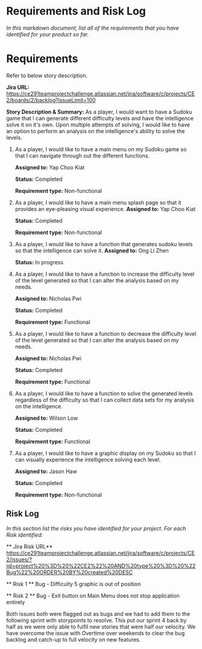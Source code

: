 
# Requirements and Risk Log

*In this markdown document, list all of the requirements that you have identified for your product so far.*

# Requirements
Refer to below story description.

**Jira URL:**
https://ce291teamprojectchallenge.atlassian.net/jira/software/c/projects/CE2/boards/2/backlog?issueLimit=100

**Story Description & Summary:**
As a player, I would want to have a Sudoku game that I can generate different difficulty levels and have the intelligence solve it on it's own. Upon multiple attempts of solving, I would like to have an option to perform an analysis on the intelligence's ability to solve the levels.

1. As a player, I would like to have a main menu on my Sudoku game so that I can navigate through out the different functions.

	**Assigned to:** Yap Choo Kiat

	**Status:** Completed

	**Requirement type:** Non-functional

2. As a player, I would like to have a main menu splash page so that it provides an eye-pleasing visual experience.
	**Assigned to:** Yap Choo Kiat

	**Status:** Completed

	**Requirement type:** Non-functional
	
3. As a player, I would like to have a function that generates sudoku levels so that the intelligence can solve it.
	**Assigned to:** Ong Li Zhen

	**Status:** In progress

4. As a player, I would like to have a function to increase the difficulty level of the level generated so that I can alter the analysis based on my needs.

	**Assigned to:** Nicholas Pwi

	**Status:** Completed

	**Requirement type:** Functional

5. As a player, I would like to have a function to decrease the difficulty level of the level generated so that I can alter the analysis based on my needs.

	**Assigned to:** Nicholas Pwi

	**Status:** Completed

	**Requirement type:** Functional

6. As a player, I would like to have a function to solve the generated levels regardless of the difficulty so that I can collect data sets for my analysis on the intelligence.

	**Assigned to:** Wilson Low

	**Status:** Completed

	**Requirement type:** Functional

7. As a player, I would like to have a graphic display on my Sudoku so that I can visually experience the intelligence solving each level.

	**Assigned to:** Jason Haw

	**Status:** Completed

	**Requirement type:** Non-functional 


## Risk Log

*In this section list the risks you have identified for your project.  For each Risk identified:*

** Jira Risk URL**
https://ce291teamprojectchallenge.atlassian.net/jira/software/c/projects/CE2/issues/?jql=project%20%3D%20%22CE2%22%20AND%20type%20%3D%20%22Bug%22%20ORDER%20BY%20created%20DESC

** Risk 1 **
Bug - Difficulty 5 graphic is out of position

** Risk 2 **
Bug - Exit button on Main Menu does not stop application entirely

Both issues both were flagged out as bugs and we had to add them to the following sprint with storypoints to resolve. This put our sprint 4 back by half as we were only able to fulfil new stories that were half our velocity.
We have overcome the issue with Overtime over weekends to clear the bug backlog and catch-up to full velocity on new features.

